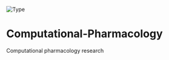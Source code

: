 ![Type](https://img.shields.io/badge/pharma%20-research-brightgreen)


# Computational-Pharmacology
Computational pharmacology research 
